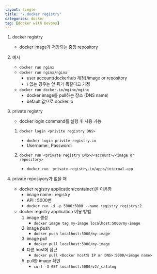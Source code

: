```yaml
---
layout: single
title: "7.docker registry"
categories: docker
tag: [docker with Devpos]
---
```




1. docker registry
    - docker image가 저장되는 중앙 repository


2. 예시
    - `docker run nginx`
    - `docker run nginx/nginx`
        - user account(dockerhub 계정)/image or repository
        - / 없는 경우는 앞 뒤가 똑같다고 가정
    - `docker run docker.io/nginx/nginx`
        - docker image를 pull하는 장소 (DNS name)
        - default 값으로 docker.io


3. private registry
    - docker login command를 실행 후 사용 가능

    1. `docker login <privite registry DNS>`
        - `docker login privite-registry.io`
        - Username:, Password:
    
    2. `docker run <private registry DNS>/<account>/<image or repository>`
        - `docker run  private-registry.io/apps/internal-app`



4. private reposiyory가 없을 때 
    - docker registry application(container)을 이용함
        - image name : registry
        - API : 5000번
        - `docker run -d -p 5000:5000 --name registry registry:2`
    - docker registry application 이용 방법
        1. image 생성
            - `docker image tag my-image localhost:5000/my-image`
        2. image push
            - `docker push localhost:5000/my-image`
        3. image pull
            - `docker pull localhost:5000/my-image`
        4. 다른 host에 접근
            - `docker pull <Docker host의 IP or DNS>:5000/<image name>`
        5. pull한 image 확인
            - `curl -X GET localhost:5000/v2/_catalog`